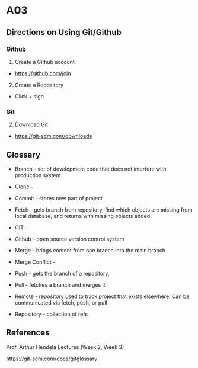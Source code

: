 # A03
## Directions on Using Git/Github
### Github
1. Create a Github account
- https://github.com/join
2. Create a Repository
- Click + sign

### Git
2. Download Git
- https://git-scm.com/downloads

## Glossary

- Branch - set of development code that does not interfere with production system

- Clone - 

- Commit - stores new part of project 

- Fetch - gets branch from repository, find which objects are missing from local database, and returns with missing objects added

- GIT - 

- Github - open source version control system

- Merge - brings content from one branch into the main branch 

- Merge Conflict -

- Push - gets the branch of a repository, 

- Pull - fetches a branch and merges it

- Remote - repository used to track project that exists elsewhere. Can be communicated via fetch, push, or pull

- Repository - collection of refs

## References

Prof. Arthur Hendela Lectures (Week 2, Week 3)

https://git-scm.com/docs/gitglossary 
